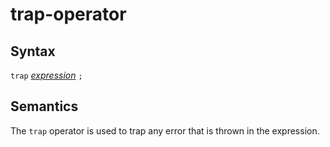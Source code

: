 # trap-operator

## Syntax

`trap` [_expression_](expression.md) `;`

## Semantics
The `trap` operator is used to trap any error that is thrown in the expression.
